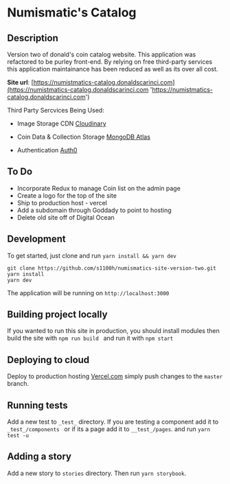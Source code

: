 # Numismatic's Catalog

## Description

Version two of donald's coin catalog website. This application was refactored to be purley front-end. By relying on free third-party services this application maintainance has been reduced as well as its over all cost.

**Site url**: [https://numistmatics-catalog.donaldscarinci.com](https://numistmatics-catalog.donaldscarinci.com 'https://numistmatics-catalog.donaldscarinci.com')

Third Party Sercvices Being Used:

- Image Storage CDN [Cloudinary](https://cloudinary.com 'Cloudinary')

- Coin Data & Collection Storage [MongoDB Atlas](https://www.mongodb.com/cloud/atlas 'MongoDB Atlas')

- Authentication [Auth0](https://auth0.com/ 'Auth0')

## To Do
* Incorporate Redux to manage Coin list on the admin page
* Create a logo for the top of the site
* Ship to production host - vercel
* Add a subdomain through Goddady to point to hosting
* Delete old site off of Digital Ocean


## Development

To get started, just clone and run `yarn install && yarn dev`

```
git clone https://github.com/s1100h/numismatics-site-version-two.git
yarn install
yarn dev
```

The application will be running on `http://localhost:3000`

## Building project locally

If you wanted to run this site in production, you should install modules then build the site with `npm run build ` and run it with `npm start`

## Deploying to cloud

Deploy to production hosting [Vercel.com](https://vercel.com/ 'Vercel.com') simply push changes to the `master` branch.

## Running tests

Add a new test to `_test_` directory. If you are testing a component add it to `_test_/components ` or if its a page add it to `__test_/pages`. and run `yarn test -u`

## Adding a story

Add a new story to `stories` directory. Then run `yarn storybook`.
